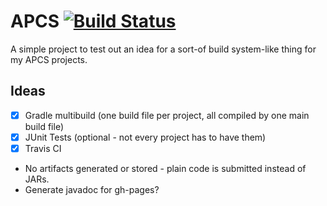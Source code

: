 # APCS [![Build Status](https://travis-ci.org/timtim17/APCS.svg?branch=project-structure)](https://travis-ci.org/timtim17/APCS)

A simple project to test out an idea for a sort-of build system-like thing for my APCS projects.

## Ideas
- [X] Gradle multibuild (one build file per project, all compiled by one main build file)
- [X] JUnit Tests (optional - not every project has to have them)
- [X] Travis CI
- No artifacts generated or stored - plain code is submitted instead of JARs.
- Generate javadoc for gh-pages?